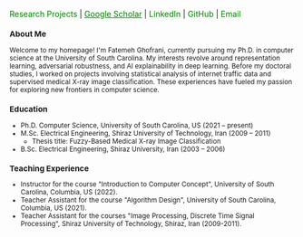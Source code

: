 <a href="publications.html" style="font-size: 14px; color: green; text-decoration: none;">Research Projects</a> |
<a href="https://scholar.google.com/citations?user=NWOeb_AAAAAJ&hl=en&oi=ao" style="font-size: 14px; color: green;">Google Scholar</a> |
<a href="http://www.linkedin.com/in/fatemeh-ghofrani-a0331b7a/" style="font-size: 14px; color: green; text-decoration: none;">LinkedIn</a> | 
<a href="https://github.com/gh-fatima" style="font-size: 14px; color: green; text-decoration: none;">GitHub</a> |
<a href="mailto:ghofrani_fatemeh@yahoo.com" style="font-size: 14px; color: green; text-decoration: none;">Email</a>  
<small>
### About Me
Welcome to my homepage! I'm Fatemeh Ghofrani, currently pursuing my Ph.D. in computer science at the University of South Carolina. My interests revolve around representation learning, adversarial robustness, and AI explainability in deep learning. Before my doctoral studies, I worked on projects involving statistical analysis of internet traffic data and supervised medical X-ray image classification. These experiences have fueled my passion for exploring new frontiers in computer science.

### Education
- Ph.D. Computer Science, University of South Carolina, US (2021 – present)
- M.Sc. Electrical Engineering, Shiraz University of Technology, Iran (2009 – 2011)
  - Thesis title: Fuzzy-Based Medical X-ray Image Classification
- B.Sc. Electrical Engineering, Shiraz University, Iran (2003 – 2006)
  
### Teaching Experience
- Instructor for the course "Introduction to Computer Concept", University of South Carolina, Columbia, US (2022).
- Teacher Assistant for the course "Algorithm Design", University of South Carolina, Columbia, US (2021).
- Teacher Assistant for the courses "Image Processing, Discrete Time Signal Processing", Shiraz University of Technology, Shiraz, Iran (2009-2011).
<small>

